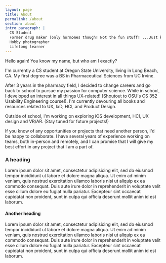 ```yaml
---
layout: page
title: About
permalink: /about
section: about
intro_paragraph: |
  CS Student
  Former drug maker (only hormones though! Not the fun stuff! ...Just kidding!)
  Hobby photographer
  Lifelong learner
---
```


Hello again! You know my name, but who am I exactly?

I'm currently a CS student at Oregon State University, living in Long Beach, CA. My first degree was a BS in Pharmaceutical Sciences from UC Irvine.

After 3 years in the pharmacy field, I decided to change careers and go back to school to pursue my passion for computer science. While in school, I developed an interest in all things UX-related! (Shoutout to OSU's CS 352 Usability Engineering course!). I'm currently devouring all books and resources related to UX, IxD, HCI, and Product Design. 

Outside of school, I'm working on exploring iOS development, HCI, UX design and VR/AR. (Stay tuned for future projects!)

If you know of any opportunities or projects that need another person, I'd be happy to collaborate. I have several years of experience working on teams, both in-person and remotely, and I can promise that I will give my best effort in any project that I am a part of. 


### A heading

Lorem ipsum dolor sit amet, consectetur adipisicing elit, sed do eiusmod tempor incididunt ut labore et dolore magna aliqua. Ut enim ad minim veniam, quis nostrud exercitation ullamco laboris nisi ut aliquip ex ea commodo consequat. Duis aute irure dolor in reprehenderit in voluptate velit esse cillum dolore eu fugiat nulla pariatur. Excepteur sint occaecat cupidatat non proident, sunt in culpa qui officia deserunt mollit anim id est laborum.

#### Another heading

Lorem ipsum dolor sit amet, consectetur adipisicing elit, sed do eiusmod tempor incididunt ut labore et dolore magna aliqua. Ut enim ad minim veniam, quis nostrud exercitation ullamco laboris nisi ut aliquip ex ea commodo consequat. Duis aute irure dolor in reprehenderit in voluptate velit esse cillum dolore eu fugiat nulla pariatur. Excepteur sint occaecat cupidatat non proident, sunt in culpa qui officia deserunt mollit anim id est laborum.

